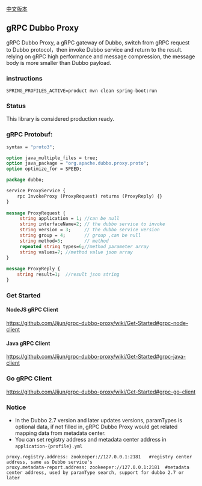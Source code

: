 [中文版本](README_zh.md)  
## gRPC Dubbo Proxy
gRPC Dubbo Proxy, a gRPC gateway of Dubbo, switch from gRPC request to Dubbo protocol，then invoke Dubbo service and return to the result. 
relying on gRPC high performance and message compression, the message body is more smaller than Dubbo payload.

### instructions

```
SPRING_PROFILES_ACTIVE=product mvn clean spring-boot:run
```
 
### Status

This library is considered production ready.

### gRPC Protobuf: 

```proto
syntax = "proto3";

option java_multiple_files = true;
option java_package = "org.apache.dubbo.proxy.proto";
option optimize_for = SPEED;

package dubbo;

service ProxyService {
    rpc InvokeProxy (ProxyRequest) returns (ProxyReply) {}
}
  
message ProxyRequest {
	 string application = 1; //can be null
	 string interfaceName=2; // the dubbo service to invoke
	 string version = 3;     // the dubbo service version
	 string group = 4;       // group ,can be null
	 string method=5;        // method
	 repeated string types=6;//method parameter array
	 string values=7; //method value json array
}
  
message ProxyReply {
	string result=1;  //result json string
}

```

### Get Started

#### NodeJS gRPC Client
https://github.com/Jijun/grpc-dubbo-proxy/wiki/Get-Started#grpc-node-client

#### Java gRPC Client 
https://github.com/Jijun/grpc-dubbo-proxy/wiki/Get-Started#grpc-java-client

### Go gRPC Client
https://github.com/Jijun/grpc-dubbo-proxy/wiki/Get-Started#grpc-go-client



### Notice

* In the Dubbo 2.7 version  and later updates versions, paramTypes is optional data, if not filled in, gRPC Dubbo Proxy would get related mapping data from metadata center.
* You can set registry address and metadata center address in `application-{profile}.yml`
```
proxy.registry.address: zookeeper://127.0.0.1:2181   #registry center address, same as Dubbo service's 
proxy.metadata-report.address: zookeeper://127.0.0.1:2181  #metadata center address, used by paramType search, support for dubbo 2.7 or later
```
